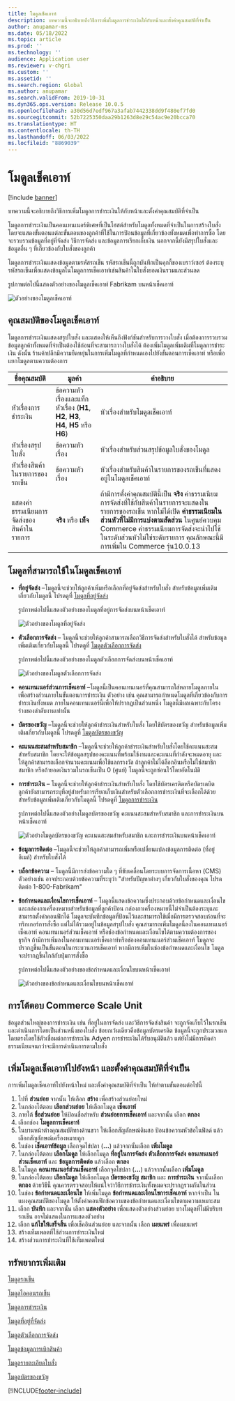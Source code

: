 ```yaml
---
title: โมดูลเช็คเอาท์
description: บทความนี้จะอธิบายถึงวิธีการเพิ่มโมดูลการชำระเงินให้กับหน้าและตั้งค่าคุณสมบัติที่จำเป็น
author: anupamar-ms
ms.date: 05/18/2022
ms.topic: article
ms.prod: ''
ms.technology: ''
audience: Application user
ms.reviewer: v-chgri
ms.custom: ''
ms.assetid: ''
ms.search.region: Global
ms.author: anupamar
ms.search.validFrom: 2019-10-31
ms.dyn365.ops.version: Release 10.0.5
ms.openlocfilehash: a30d56d7edf967a3afab7442338dd9f480ef7fd0
ms.sourcegitcommit: 52b7225350daa29b1263d8e29c54ac9e20bcca70
ms.translationtype: HT
ms.contentlocale: th-TH
ms.lasthandoff: 06/03/2022
ms.locfileid: "8869039"
---
```

# <a name="checkout-module"></a>โมดูลเช็คเอาท์

[!include [banner](includes/banner.md)]

บทความนี้จะอธิบายถึงวิธีการเพิ่มโมดูลการชำระเงินให้กับหน้าและตั้งค่าคุณสมบัติที่จำเป็น

โมดูลการชำระเงินเป็นคอนเทนเนอร์พิเศษที่เป็นโฮสต์สำหรับโมดูลทั้งหมดที่จำเป็นในการสร้างใบสั่ง โดยจะแสดงขั้นตอนแต่ละขั้นตอนของลูกค้าที่ใช้ในการป้อนข้อมูลที่เกี่ยวข้องทั้งหมดเพื่อทำการซื้อ โดยจะรวบรวมข้อมูลที่อยู่ที่จัดส่ง วิธีการจัดส่ง และข้อมูลการเรียกเก็บเงิน นอกจากนี้ยังมีสรุปใบสั่งและข้อมูลอื่น ๆ ที่เกี่ยวข้องกับใบสั่งของลูกค้า

โมดูลการชำระเงินแสดงข้อมูลตามรหัสรถเข็น รหัสรถเข็นนี้ถูกบันทึกเป็นคุกกี้ของเบราว์เซอร์ ต้องระบุรหัสรถเข็นเพื่อแสดงข้อมูลในโมดูลการเช็คเอาท์เช่นสินค้าในใบสั่งยอดเงินรวมและส่วนลด 

รูปภาพต่อไปนี้แสดงตัวอย่างของโมดูลเช็คเอาท์ Fabrikam บนหน้าเช็คเอาท์

![ตัวอย่างของโมดูลเช็คเอาท์](./media/Checkout.PNG)

## <a name="checkout-module-properties"></a>คุณสมบัติของโมดูลเช็คเอาท์

โมดูลการชำระเงินแสดงสรุปใบสั่ง และแสดงให้เห็นถึงฟังก์ชันสำหรับการวางใบสั่ง เมื่อต้องการรวบรวมข้อมูลลูกค้าทั้งหมดที่จำเป็นต้องใช้ก่อนที่จะสามารถวางใบสั่งได้ ต้องเพิ่มโมดูลเพิ่มเติมที่โมดูลการชำระเงิน ดังนั้น ร้านค้าปลีกมีความยืดหยุ่นในการเพิ่มโมดูลที่กำหนดเองไปยังขั้นตอนการเช็คเอาท์ หรือเพื่อแยกโมดูลตามความต้องการ

| ชื่อคุณสมบัติ | มูลค่า | คำอธิบาย |
|----------------|--------|-------------|
| หัวเรื่องการชำระเงิน | ข้อความหัวเรื่องและแท็กหัวเรื่อง (**H1**, **H2**, **H3**, **H4**, **H5** หรือ **H6**) | หัวเรื่องสำหรับโมดูลเช็คเอาท์ |
| หัวเรื่องสรุปใบสั่ง | ข้อความหัวเรื่อง | หัวเรื่องสำหรับส่วนสรุปข้อมูลใบสั่งของโมดูล |
| หัวเรื่องสินค้าในรายการของรถเข็น | ข้อความหัวเรื่อง | หัวเรื่องสำหรับสินค้าในรายการของรถเข็นที่แสดงอยู่ในโมดูลเช็คเอาท์ |
| แสดงค่าธรรมเนียมการจัดส่งของสินค้าในรายการ | **จริง** หรือ **เท็จ** | ถ้ามีการตั้งค่าคุณสมบัตินี้เป็น **จริง** ค่าธรรมเนียมการจัดส่งที่ใช้กับสินค้าในรายการจะแสดงในรายการของรถเข็น หากไม่ได้เปิด **ค่าธรรมเนียมในส่วนหัวที่ไม่มีการแบ่งตามสัดส่วน** ในศูนย์ควบคุม Commerce ค่าธรรมเนียมการจัดส่งจะนำไปใช้ในระดับส่วนหัวไม่ใช่ระดับรายการ คุณลักษณะนี้มีการเพิ่มใน Commerce รุ่น10.0.13 |

## <a name="modules-that-can-be-used-in-the-checkout-module"></a>โมดูลที่สามารถใช้ในโมดูลเช็คเอาท์

- **ที่อยู่จัดส่ง** –โมดูลนี้จะช่วยให้ลูกค้าเพิ่มหรือเลือกที่อยู่จัดส่งสำหรับใบสั่ง สำหรับข้อมูลเพิ่มเติมเกี่ยวกับโมดูลนี้ โปรดดูที่ [โมดูลที่อยู่จัดส่ง](ship-address-module.md)

    รูปภาพต่อไปนี้แสดงตัวอย่างของโมดูลที่อยู่การจัดส่งบนหน้าเช็คเอาท์

    ![ตัวอย่างของโมดูลที่อยู่จัดส่ง](./media/ecommerce-shippingaddress.PNG)

- **ตัวเลือกการจัดส่ง** – โมดูลนี้จะช่วยให้ลูกค้าสามารถเลือกวิธีการจัดส่งสำหรับใบสั่งได้ สำหรับข้อมูลเพิ่มเติมเกี่ยวกับโมดูลนี้ โปรดดูที่ [โมดูลตัวเลือกการจัดส่ง](delivery-options-module.md)

    รูปภาพต่อไปนี้แสดงตัวอย่างของโมดูลตัวเลือกการจัดส่งบนหน้าเช็คเอาท์
 
    ![ตัวอย่างของโมดูลตัวเลือกการจัดส่ง](./media/ecommerce-deliveryoptions.PNG)

- **คอนเทนเนอร์ส่วนการเช็คเอาท์** –โมดูลนี้เป็นคอนเทนเนอร์ที่คุณสามารถใส่หลายโมดูลภายใน เพื่อสร้างส่วนภายในขั้นตอนการชำระเงิน ตัวอย่าง เช่น คุณสามารถกำหนดโมดูลที่เกี่ยวข้องกับการชำระเงินทั้งหมด ภายในคอนเทนเนอร์นี้เพื่อให้ปรากฏเป็นส่วนหนึ่ง โมดูลนี้มีผลเฉพาะกับโครงร่างของลำดับงานเท่านั้น

- **บัตรของขวัญ** –โมดูลนี้จะช่วยให้ลูกค้าชำระเงินสำหรับใบสั่ง โดยใช้บัตรของขวัญ สำหรับข้อมูลเพิ่มเติมเกี่ยวกับโมดูลนี้ โปรดดูที่ [โมดูลบัตรของขวัญ](add-giftcard.md)

- **คะแนนสะสมสำหรับสมาชิก** –โมดูลนี้จะช่วยให้ลูกค้าชำระเงินสำหรับใบสั่งโดยใช้คะแนนสะสมสำหรับสมาชิก โดยจะให้ข้อมูลสรุปของคะแนนที่พร้อมใช้งานและคะแนนที่กำลังจะหมดอายุ และให้ลูกค้าสามารถเลือกจำนวนคะแนนเพื่อใช้แลกรางวัล ถ้าลูกค้าไม่ได้ล็อกอินหรือไม่ใช่สมาชิกสมาชิก หรือถ้ายอดเงินรวมในรถเข็นเป็น 0 (ศูนย์) โมดูลนี้จะถูกซ่อนไว้โดยอัตโนมัติ

- **การชำระเงิน** – โมดูลนี้จะช่วยให้ลูกค้าชำระเงินสำหรับใบสั่ง โดยใช้บัตรเครดิตหรือบัตรเดบิต ลูกค้ายังสามารถระบุที่อยู่สำหรับการเรียกเก็บเงินสำหรับตัวเลือกการชำระเงินที่จะเลือกได้ด้วย สำหรับข้อมูลเพิ่มเติมเกี่ยวกับโมดูลนี้ โปรดดูที่ [โมดูลการชำระเงิน](payment-module.md)

    รูปภาพต่อไปนี้แสดงตัวอย่างโมดูลบัตรของขวัญ คะแนนสะสมสำหรับสมาชิก และการชำระเงินบนหน้าเช็คเอาท์

    ![ตัวอย่างโมดูลบัตรของขวัญ คะแนนสะสมสำหรับสมาชิก และการชำระเงินบนหน้าเช็คเอาท์](./media/ecommerce-payments.PNG)

- **ข้อมูลการติดต่อ** –โมดูลนี้จะช่วยให้ลูกค้าสามารถเพิ่มหรือเปลี่ยนแปลงข้อมูลการติดต่อ (ที่อยู่อีเมล์) สำหรับใบสั่งได้

- **บล็อกข้อความ** – โมดูลนี้มีการส่งข้อความใด ๆ ที่ขับเคลื่อนโดยระบบการจัดการเนื้อหา (CMS) ตัวอย่างเช่น อาจประกอบด้วยข้อความที่ระบุว่า "สำหรับปัญหาต่างๆ เกี่ยวกับใบสั่งของคุณ โปรดติดต่อ 1-800-Fabrikam" 

- **ข้อกำหนดและเงื่อนไขการเช็คเอาท์** – โมดูลนี้แสดงข้อความซึ่งประกอบด้วยข้อกำหนดและเงื่อนไขและกล่องกาเครื่องหมายสำหรับข้อมูลที่ลูกค้าป้อน กล่องกาเครื่องหมายนี้ไม่จำเป็นต้องระบุและสามารถตั้งค่าคอนฟิกได้ โมดูลจะบันทึกข้อมูลที่ป้อนไว้และสามารถใช้เมื่อมีการตรวจสอบก่อนที่จะทริกเกอร์การสั่งซื้อ แต่ไม่ได้รวมอยู่ในข้อมูลสรุปใบสั่ง คุณสามารถเพิ่มโมดูลนี้ลงในคอนเทนเนอร์เช็คเอาท์ คอนเทนเนอร์ส่วนเช็คเอาท์ หรือช่องข้อกำหนดและเงื่อนไขได้ตามความต้องการของธุรกิจ ถ้ามีการเพิ่มลงในคอนเทนเนอร์เช็คเอาท์หรือช่องคอนเทนเนอร์ส่วนเช็คเอาท์ โมดูลจะปรากฏขึ้นเป็นขั้นตอนในกระบวนการเช็คเอาท์ หากมีการเพิ่มในช่องข้อกำหนดและเงื่อนไข โมดูลจะปรากฏขึ้นใกล้กับปุ่มการสั่งซื้อ

    รูปภาพต่อไปนี้แสดงตัวอย่างของข้อกำหนดและเงื่อนไขบนหน้าเช็คเอาท์

    ![ตัวอย่างของข้อกำหนดและเงื่อนไขบนหน้าเช็คเอาท์](./media/ecommerce-checkout-terms.PNG)

## <a name="commerce-scale-unit-interaction"></a>การโต้ตอบ Commerce Scale Unit

ข้อมูลส่วนใหญ่ของการชำระเงิน เช่น ที่อยู่ในการจัดส่ง และวิธีการจัดส่งสินค้า จะถูกจัดเก็บไว้ในรถเข็นและดำเนินการโดยเป็นส่วนหนึ่งของใบสั่ง ข้อยกเว้นเดียวคือข้อมูลบัตรเครดิต ข้อมูลนี้จะถูกประมวลผลโดยตรงโดยใช้ตัวเชื่อมต่อการชำระเงิน Adyen การชำระเงินได้รับอนุมัติแล้ว แต่ยังไม่มีการคิดค่าธรรมเนียมจนกว่าจะมีการดำเนินการตามใบสั่ง

## <a name="add-a-checkout-module-to-a-page-and-set-the-required-properties"></a>เพิ่มโมดูลเช็คเอาท์ไปยังหน้า และตั้งค่าคุณสมบัติที่จำเป็น

การเพิ่มโมดูลเช็คเอาท์ไปยังหน้าใหม่ และตั้งค่าคุณสมบัติที่จำเป็น ให้ทำตามขั้นตอนต่อไปนี้

1. ไปที่ **ส่วนย่อย** จากนั้น ให้เลือก **สร้าง** เพื่อสร้างส่วนย่อยใหม่
1. ในกล่องโต้ตอบ **เลือกส่วนย่อย** ให้เลือกโมดูล **เช็คเอาท์**
1. ภายใต้ **ชื่อส่วนย่อย** ให้ป้อนชื่อสำหรับ **ส่วนย่อยการเช็คเอาท์** และจากนั้น เลือก **ตกลง**
1. เลือกช่อง **โมดูลการเช็คเอาท์**
1. ในบานหน้าต่างคุณสมบัติทางด้านขวา ให้เลือกสัญลักษณ์ดินสอ ป้อนข้อความหัวข้อในฟิลด์ แล้วเลือกสัญลักษณ์เครื่องหมายถูก
1. ในช่อง **เช็คเอาท์ข้อมูล** เลือกจุดไข่ปลา (**...**) แล้วจากนั้นเลือก **เพิ่มโมดูล**
1. ในกล่องโต้ตอบ **เลือกโมดูล** ให้เลือกโมดูล **ที่อยู่ในการจัดส่ง** **ตัวเลือกการจัดส่ง** **คอนเทนเนอร์ส่วนเช็คเอาท์** และ **ข้อมูลการติดต่อ** แล้วเลือก **ตกลง**
1. ในโมดูล **คอนเทนเนอร์ส่วนเช็คเอาท์** เลือกจุดไข่ปลา (**...**) แล้วจากนั้นเลือก **เพิ่มโมดูล**
1. ในกล่องโต้ตอบ **เลือกโมดูล** ให้เลือกโมดูล **บัตรของขวัญ** **สมาชิก** และ **การชำระเงิน** จากนั้นเลือก **ตกลง** ด้วยวิธีนี้ คุณควรตรวจสอบให้แน่ใจว่าวิธีการชำระเงินทั้งหมดจะปรากฏรวมกันในส่วน
1. ในช่อง **ข้อกำหนดและเงื่อนไข** ให้เพิ่มโมดูล **ข้อกำหนดและเงื่อนไขการเช็คเอาท์** หากจำเป็น ในแผงคุณสมบัติของโมดูล ให้ตั้งค่าคอนฟิกข้อความของข้อกำหนดและเงื่อนไขตามความเหมาะสม
1. เลือก **บันทึก** และจากนั้น เลือก **แสดงตัวอย่าง** เพื่อแสดงตัวอย่างส่วนย่อย บางโมดูลที่ไม่มีบริบทรถเข็น อาจไม่แสดงในการแสดงตัวอย่าง
1. เลือก **แก้ไขให้เสร็จสิ้น** เพื่อเช็คอินส่วนย่อย และจากนั้น เลือก **เผยแพร่** เพื่อเผยแพร่
1. สร้างเท็มเพลตที่ใช้ส่วนการชำระเงินใหม่
1. สร้างส่วนการชำระเงินที่ใช้เท็มเพลตใหม่

## <a name="additional-resources"></a>ทรัพยากรเพิ่มเติม

[โมดูลรถเข็น](add-cart-module.md)

[โมดูลไอคอนรถเข็น](cart-icon-module.md)

[โมดูลการชำระเงิน](payment-module.md)

[โมดูลที่อยู่ที่จัดส่ง](ship-address-module.md)

[โมดูลตัวเลือกการจัดส่ง](delivery-options-module.md)

[โมดูลข้อมูลการเบิกสินค้า](pickup-info-module.md)

[โมดูลรายละเอียดใบสั่ง](order-confirmation-module.md)

[โมดูลบัตรของขวัญ](add-giftcard.md)


[!INCLUDE[footer-include](../includes/footer-banner.md)]

